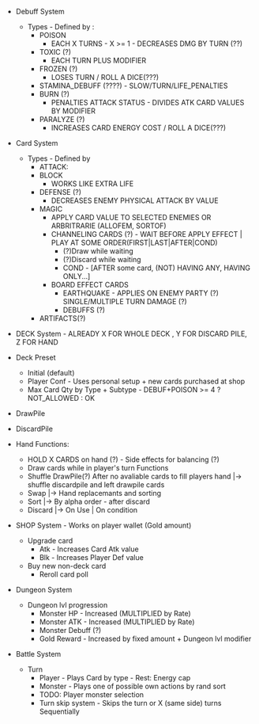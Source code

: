 - Debuff System
  - Types - Defined by :
    - POISON
      - EACH X TURNS - X >= 1 - DECREASES DMG BY TURN (??)
    - TOXIC  (?)
      - EACH TURN PLUS MODIFIER
    - FROZEN (?)
      - LOSES TURN / ROLL A DICE(???)
    - STAMINA_DEBUFF (????) - SLOW/TURN/LIFE_PENALTIES
    - BURN   (?)
      - PENALTIES ATTACK STATUS - DIVIDES ATK CARD VALUES BY MODIFIER
    - PARALYZE (?)
      - INCREASES CARD ENERGY COST / ROLL A DICE(???)
    

- Card System
  - Types - Defined by
    - ATTACK:
    - BLOCK
      - WORKS LIKE EXTRA LIFE
    - DEFENSE (?)
      - DECREASES ENEMY PHYSICAL ATTACK BY VALUE
    - MAGIC
      - APPLY CARD VALUE TO SELECTED ENEMIES OR ARBRITRARIE (ALLOFEM, SORTOF)
      - CHANNELING CARDS (?) - WAIT BEFORE APPLY EFFECT | PLAY AT SOME ORDER(FIRST|LAST|AFTER|COND)
        - (?)Draw while waiting
        - (?)Discard while waiting
        - COND - [AFTER some card, (NOT) HAVING ANY, HAVING ONLY...]
      - BOARD EFFECT CARDS
        - EARTHQUAKE - APPLIES ON ENEMY PARTY (?) SINGLE/MULTIPLE TURN DAMAGE (?)  
        - DEBUFFS (?)
    - ARTIFACTS(?)

 - DECK System - ALREADY X FOR WHOLE DECK , Y FOR DISCARD PILE, Z FOR HAND
  - Deck Preset
    - Initial (default)
    - Player Conf - Uses personal setup + new cards purchased at shop
    - Max Card Qty by Type + Subtype - DEBUF+POISON >= 4 ? NOT_ALLOWED : OK 
  - DrawPile
  - DiscardPile
  - Hand
    Functions:
      - HOLD X CARDS on hand (?) - Side effects for balancing (?)
      - Draw cards while in player's turn
  Functions
    - Shuffle DrawPile(?)
      After no avaliable cards to fill players hand
      |-> shuffle discardpile and left drawpile cards
    - Swap
      |-> Hand replacemants and sorting
    - Sort
      |-> By alpha order - after discard
    - Discard
      |-> On Use | On condition

 - SHOP System - Works on player wallet (Gold amount)
   - Upgrade card 
     - Atk - Increases Card Atk value
     - Blk - Increases Player Def value
   - Buy new non-deck card
     - Reroll card poll

 - Dungeon System
   - Dungeon lvl progression
     - Monster HP  - Increased (MULTIPLIED by Rate)
     - Monster ATK - Increased (MULTIPLIED by Rate)
     - Monster Debuff (?)
     - Gold Reward - Increased by fixed amount  + Dungeon lvl modifier

     
 - Battle System
   - Turn
     - Player  - Plays Card by type - Rest: Energy cap
     - Monster - Plays one of possible own actions by rand sort
     - TODO: Player monster selection
     - Turn skip system - Skips the turn or X (same side) turns Sequentially 